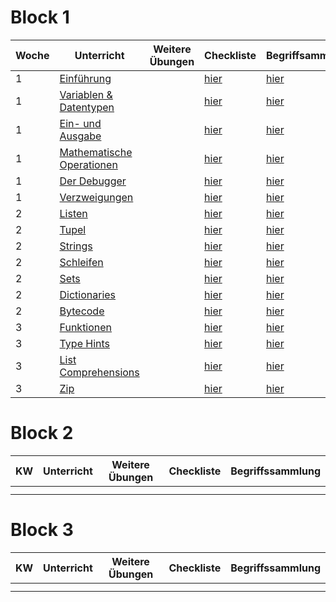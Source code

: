 # Block 1

| Woche | Unterricht                                                          | Weitere Übungen | Checkliste                                               | Begriffsammlung                                        |
|-------|---------------------------------------------------------------------|-----------------|----------------------------------------------------------|--------------------------------------------------------|
| 1     | [Einführung](python_grundlagen/python_grundlagen/python_grundlagen.md)                |                 | [hier](python_grundlagen/python_grundlagen/checklist.md) | [hier](python_grundlagen/python_grundlagen/Begriffe.md) |
| 1     | [Variablen & Datentypen](python_grundlagen/variables_types/variablen_datentypen.md) |                 | [hier](python_grundlagen/variables_types/checklist.md)   | [hier](python_grundlagen/variables_types/Begriffe.md)  |
| 1     | [Ein- und Ausgabe](python_grundlagen/input_output/input_output.md)               |                 | [hier](python_grundlagen/input_output/checklist.md)      | [hier](python_grundlagen/input_output/Begriffe.md)     |
| 1     | [Mathematische Operationen](python_grundlagen/math_operations/math_operations.md)   |                 | [hier](python_grundlagen/math_operations/checklist.md)   | [hier](python_grundlagen/math_operations/Begriffe.md)  |
| 1     | [Der Debugger](python_grundlagen/debugging/debugging.md)                      |                 | [hier](python_grundlagen/debugging/checklist.md)         | [hier](python_grundlagen/debugging/Begriffe.md)        |
| 1     | [Verzweigungen](python_grundlagen/if_elif_else/if_elif_else.md)                  |                 | [hier](python_grundlagen/if_elif_else/checklist.md)      | [hier](python_grundlagen/if_elif_else/Begriffe.md)     |
| 2     | [Listen](python_grundlagen/lists/lists.md)                                |                 | [hier](python_grundlagen/lists/checklist.md)            | [hier](python_grundlagen/lists/Begriffe.md)            |
| 2     | [Tupel](python_grundlagen/tupel/tupel.md)                                 |                 | [hier](python_grundlagen/tupel/checklist.md)             | [hier](python_grundlagen/tupel/Begriffe.md)            |
| 2     | [Strings](python_grundlagen/strings/strings.md)                             |                 | [hier](python_grundlagen/strings/checklist.md)           | [hier](python_grundlagen/strings/Begriffe.md)          |
| 2     | [Schleifen](python_grundlagen/loops/loops.md)                             |                 | [hier](python_grundlagen/loops/checklist.md)             | [hier](python_grundlagen/loops/Begriffe.md)            |
| 2     | [Sets](python_grundlagen/sets/sets.md)                                   |                 | [hier](python_grundlagen/sets/checklist.md)              | [hier](python_grundlagen/sets/Begriffe.md)             |
| 2     | [Dictionaries](python_grundlagen/dictionaries/dictionaries.md)                   |                 | [hier](python_grundlagen/dictionaries/checklist.md)      | [hier](python_grundlagen/dictionaries/Begriffe.md)     |
| 2     | [Bytecode](python_grundlagen/bytecode/bytecode.md)                           |                 | [hier](python_grundlagen/bytecode/checklist.md)          | [hier](python_grundlagen/bytecode/Begriffe.md)         |
| 3     | [Funktionen](python_grundlagen/functions/functions.md)                        |                 | [hier](python_grundlagen/functions/checklist.md)         | [hier](python_grundlagen/functions/Begriffe.md)        |
| 3     | [Type Hints](python_grundlagen/type_hints/type_hints.md)                       |                 | [hier](python_grundlagen/type_hints/checklist.md)        | [hier](python_grundlagen/type_hints/Begriffe.md)       |
| 3     | [List Comprehensions](python_grundlagen/list_comp/list_comp.md)               |                 | [hier](python_grundlagen/list_comp/checklist.md)         | [hier](python_grundlagen/list_comp/Begriffe.md)        |
| 3     | [Zip](python_grundlagen/zip/zip.md)                                     |                 | [hier](python_grundlagen/zip/checklist.md)               | [hier](python_grundlagen/zip/Begriffe.md)              |

# Block 2

| KW  | Unterricht | Weitere Übungen | Checkliste | Begriffssammlung |
|-----|------------|-----------------|------------|------------------|
|     |            |                 |            |                  |
|     |            |                 |            |                  |

# Block 3

| KW  | Unterricht | Weitere Übungen | Checkliste | Begriffssammlung |
|-----|------------|-----------------|------------|------------------|
|     |            |                 |            |                  |
|     |            |                 |            |                  |


